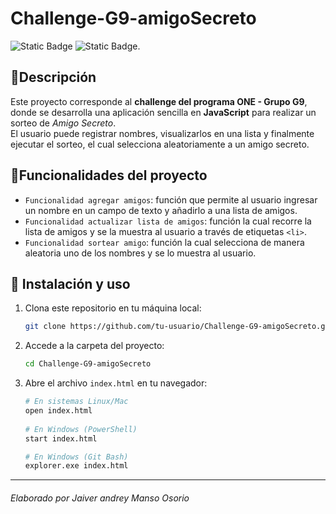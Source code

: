 # Challenge-G9-amigoSecreto
![Static Badge](https://img.shields.io/badge/STATUS-Finalizado-red) ![Static Badge](https://img.shields.io/badge/logo-javascript-blue?logo=javascript).
## 📌Descripción
Este proyecto corresponde al **challenge del programa ONE - Grupo G9**, donde se desarrolla una aplicación sencilla en **JavaScript** para realizar un sorteo de *Amigo Secreto*.  
El usuario puede registrar nombres, visualizarlos en una lista y finalmente ejecutar el sorteo, el cual selecciona aleatoriamente a un amigo secreto.  

## :hammer:Funcionalidades del proyecto
- `Funcionalidad agregar amigos`: función que permite al usuario ingresar un nombre en un campo de texto y añadirlo a una lista de amigos.
- `Funcionalidad actualizar lista de amigos`: función la cual recorre la lista de amigos y se la muestra al usuario a través de etiquetas `<li>`.
- `Funcionalidad sortear amigo`: función la cual selecciona de manera aleatoria uno de los nombres y se lo muestra al usuario.

## 🚀 Instalación y uso  

1. Clona este repositorio en tu máquina local:  
   ```bash
   git clone https://github.com/tu-usuario/Challenge-G9-amigoSecreto.git
1. Accede a la carpeta del proyecto:  
    ```bash
    cd Challenge-G9-amigoSecreto
1. Abre el archivo `index.html` en tu navegador:
     ```bash
     # En sistemas Linux/Mac
     open index.html
      
     # En Windows (PowerShell)
     start index.html
     
     # En Windows (Git Bash)
     explorer.exe index.html

---

###### Elaborado por Jaiver andrey Manso Osorio
